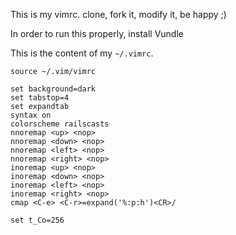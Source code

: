 This is my vimrc. clone, fork it, modify it, be happy ;)

In order to run this properly, install Vundle


This is the content of my `~/.vimrc`.
```
source ~/.vim/vimrc

set background=dark
set tabstop=4
set expandtab
syntax on
colorscheme railscasts
nnoremap <up> <nop>
nnoremap <down> <nop>
nnoremap <left> <nop>
nnoremap <right> <nop>
inoremap <up> <nop>
inoremap <down> <nop>
inoremap <left> <nop>
inoremap <right> <nop>
cmap <C-e> <C-r>=expand('%:p:h')<CR>/

set t_Co=256
```
